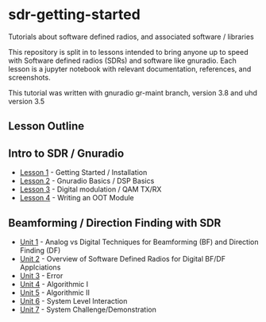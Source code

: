 sdr-getting-started
===================

Tutorials about software defined radios, and associated software / libraries

This repository is split in to lessons intended to bring anyone up to speed with
Software defined radios (SDRs) and software like gnuradio. Each lesson is a
jupyter notebook with relevant documentation, references, and screenshots.

This tutorial was written with gnuradio gr-maint branch, version 3.8 and uhd
version 3.5

Lesson Outline
--------------

## Intro to SDR / Gnuradio

 * [Lesson 1](./Basics/Lesson1) - Getting Started / Installation
 * [Lesson 2](./Basics/Lesson2) - Gnuradio Basics / DSP Basics
 * [Lesson 3](./Basics/Lesson3) - Digital modulation / QAM TX/RX
 * [Lesson 4](./Basics/Lesson4) - Writing an OOT Module

## Beamforming / Direction Finding with SDR

 * [Unit 1](./BeamformingAndDirectionFinding/Unit1) - Analog vs Digital Techniques for Beamforming (BF) and Direction Finding (DF)
 * [Unit 2](./BeamformingAndDirectionFinding/Unit2) - Overview of Software Defined Radios for Digital BF/DF Applciations
 * [Unit 3](./BeamformingAndDirectionFinding/Unit3) - Error
 * [Unit 4](./BeamformingAndDirectionFinding/Unit4) - Algorithmic I
 * [Unit 5](./BeamformingAndDirectionFinding/Unit5) - Algorithmic II
 * [Unit 6](./BeamformingAndDirectionFinding/Unit6) - System Level Interaction
 * [Unit 7](./BeamformingAndDirectionFinding/Unit7) - System Challenge/Demonstration
